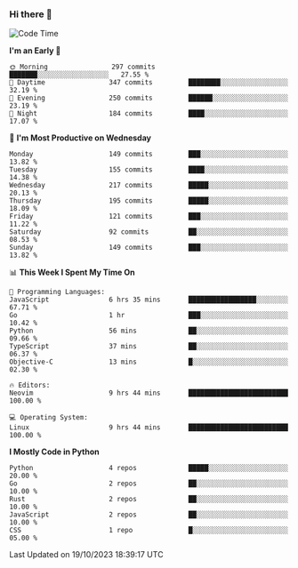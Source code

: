 ### Hi there 👋
<!--START_SECTION:waka-->
![Code Time](http://img.shields.io/badge/Code%20Time-189%20hrs%2047%20mins-blue)

**I'm an Early 🐤** 

```text
🌞 Morning                297 commits         ███████░░░░░░░░░░░░░░░░░░   27.55 % 
🌆 Daytime                347 commits         ████████░░░░░░░░░░░░░░░░░   32.19 % 
🌃 Evening                250 commits         ██████░░░░░░░░░░░░░░░░░░░   23.19 % 
🌙 Night                  184 commits         ████░░░░░░░░░░░░░░░░░░░░░   17.07 % 
```
📅 **I'm Most Productive on Wednesday** 

```text
Monday                   149 commits         ███░░░░░░░░░░░░░░░░░░░░░░   13.82 % 
Tuesday                  155 commits         ████░░░░░░░░░░░░░░░░░░░░░   14.38 % 
Wednesday                217 commits         █████░░░░░░░░░░░░░░░░░░░░   20.13 % 
Thursday                 195 commits         █████░░░░░░░░░░░░░░░░░░░░   18.09 % 
Friday                   121 commits         ███░░░░░░░░░░░░░░░░░░░░░░   11.22 % 
Saturday                 92 commits          ██░░░░░░░░░░░░░░░░░░░░░░░   08.53 % 
Sunday                   149 commits         ███░░░░░░░░░░░░░░░░░░░░░░   13.82 % 
```


📊 **This Week I Spent My Time On** 

```text
💬 Programming Languages: 
JavaScript               6 hrs 35 mins       █████████████████░░░░░░░░   67.71 % 
Go                       1 hr                ███░░░░░░░░░░░░░░░░░░░░░░   10.42 % 
Python                   56 mins             ██░░░░░░░░░░░░░░░░░░░░░░░   09.66 % 
TypeScript               37 mins             ██░░░░░░░░░░░░░░░░░░░░░░░   06.37 % 
Objective-C              13 mins             █░░░░░░░░░░░░░░░░░░░░░░░░   02.30 % 

🔥 Editors: 
Neovim                   9 hrs 44 mins       █████████████████████████   100.00 % 

💻 Operating System: 
Linux                    9 hrs 44 mins       █████████████████████████   100.00 % 
```

**I Mostly Code in Python** 

```text
Python                   4 repos             █████░░░░░░░░░░░░░░░░░░░░   20.00 % 
Go                       2 repos             ██░░░░░░░░░░░░░░░░░░░░░░░   10.00 % 
Rust                     2 repos             ██░░░░░░░░░░░░░░░░░░░░░░░   10.00 % 
JavaScript               2 repos             ██░░░░░░░░░░░░░░░░░░░░░░░   10.00 % 
CSS                      1 repo              █░░░░░░░░░░░░░░░░░░░░░░░░   05.00 % 
```




 Last Updated on 19/10/2023 18:39:17 UTC
<!--END_SECTION:waka-->

<!--
**YoganshSharma/YoganshSharma** is a ✨ _special_ ✨ repository because its `README.md` (this file) appears on your GitHub profile.

Here are some ideas to get you started:

- 🔭 I’m currently working on ...
- 🌱 I’m currently learning ...
- 👯 I’m looking to collaborate on ...
- 🤔 I’m looking for help with ...
- 💬 Ask me about ...
- 📫 How to reach me: ...
- 😄 Pronouns: ...
- ⚡ Fun fact: ...
-->
